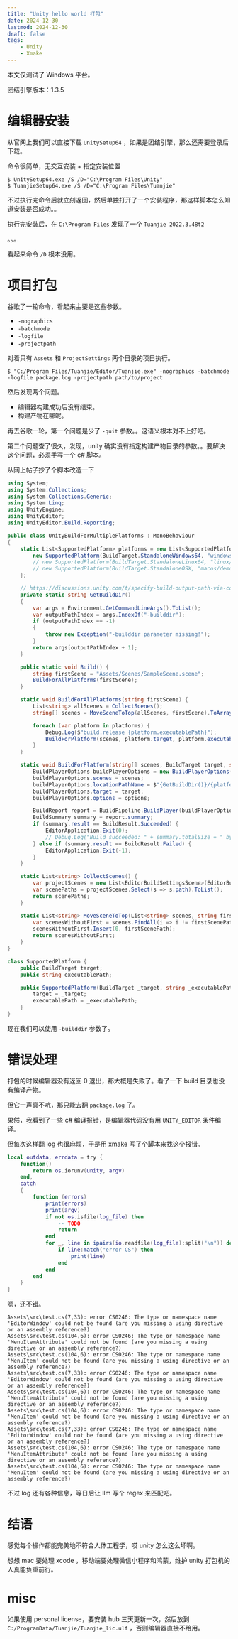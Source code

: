 ```yaml
---
title: "Unity hello world 打包"
date: 2024-12-30
lastmod: 2024-12-30
draft: false
tags:
    - Unity
    - Xmake
---
```


本文仅测试了 Windows 平台。

团结引擎版本：1.3.5

# 编辑器安装

从官网上我们可以直接下载 `UnitySetup64` ，如果是团结引擎，那么还需要登录后下载。

命令很简单，无交互安装 + 指定安装位置

```console
$ UnitySetup64.exe /S /D="C:\Program Files\Unity"
$ TuanjieSetup64.exe /S /D="C:\Program Files\Tuanjie"
```

不过执行完命令后就立刻返回，然后单独打开了一个安装程序，那这样脚本怎么知道安装是否成功。。

执行完安装后，在 `C:\Program Files` 发现了一个 `Tuanjie 2022.3.48t2`

。。。

看起来命令 `/D` 根本没用。

# 项目打包

谷歌了一轮命令，看起来主要是这些参数。

- `-nographics`
- `-batchmode`
- `-logfile`
- `-projectpath`

对着只有 `Assets` 和 `ProjectSettings` 两个目录的项目执行。

```console
$ "C:/Program Files/Tuanjie/Editor/Tuanjie.exe" -nographics -batchmode -logfile package.log -projectpath path/to/project
```

然后发现两个问题。

- 编辑器构建成功后没有结束。
- 构建产物在哪呢。

再去谷歌一轮，第一个问题是少了 `-quit` 参数。。这语义根本对不上好吧。


第二个问题查了很久，发现，unity 确实没有指定构建产物目录的参数。。要解决这个问题，必须手写一个 c# 脚本。

从网上帖子抄了个脚本改造一下

```c#
using System;
using System.Collections;
using System.Collections.Generic;
using System.Linq;
using UnityEngine;
using UnityEditor;
using UnityEditor.Build.Reporting;

public class UnityBuildForMultiplePlatforms : MonoBehaviour
{
    static List<SupportedPlatform> platforms = new List<SupportedPlatform> {
        new SupportedPlatform(BuildTarget.StandaloneWindows64, "windows/demo.exe")
        // new SupportedPlatform(BuildTarget.StandaloneLinux64, "linux/demo")
        // new SupportedPlatform(BuildTarget.StandaloneOSX, "macos/demo.app"),
    };

    // https://discussions.unity.com/t/specify-build-output-path-via-command-line-or-edit-project-settings-files/858589/5
    private static string GetBuildDir()
    {
        var args = Environment.GetCommandLineArgs().ToList();
        var outputPathIndex = args.IndexOf("-builddir");
        if (outputPathIndex == -1)
        {
            throw new Exception("-builddir parameter missing!");
        }
        return args[outputPathIndex + 1];
    }

    public static void Build() {
        string firstScene = "Assets/Scenes/SampleScene.scene";
        BuildForAllPlatforms(firstScene);
    }

    static void BuildForAllPlatforms(string firstScene) {
        List<string> allScenes = CollectScenes();
        string[] scenes = MoveSceneToTop(allScenes, firstScene).ToArray();

        foreach (var platform in platforms) {
            Debug.Log($"build.release {platform.executablePath}");
            BuildForPlatform(scenes, platform.target, platform.executablePath);
        }
    }

    static void BuildForPlatform(string[] scenes, BuildTarget target, string platformPath, BuildOptions options = BuildOptions.None) {
        BuildPlayerOptions buildPlayerOptions = new BuildPlayerOptions();
        buildPlayerOptions.scenes = scenes;
        buildPlayerOptions.locationPathName = $"{GetBuildDir()}/{platformPath}";
        buildPlayerOptions.target = target;
        buildPlayerOptions.options = options;

        BuildReport report = BuildPipeline.BuildPlayer(buildPlayerOptions);
        BuildSummary summary = report.summary;
        if (summary.result == BuildResult.Succeeded) {
            EditorApplication.Exit(0);
            // Debug.Log("Build succeeded: " + summary.totalSize + " bytes");
        } else if (summary.result == BuildResult.Failed) {
            EditorApplication.Exit(-1);
        }
    }

    static List<string> CollectScenes() {
        var projectScenes = new List<EditorBuildSettingsScene>(EditorBuildSettings.scenes);
        var scenePaths = projectScenes.Select(s => s.path).ToList();
        return scenePaths;
    }

    static List<string> MoveSceneToTop(List<string> scenes, string firstScenePath) {
        var scenesWithoutFirst = scenes.FindAll(i => i != firstScenePath);
        scenesWithoutFirst.Insert(0, firstScenePath);
        return scenesWithoutFirst;
    }
}

class SupportedPlatform {
    public BuildTarget target;
    public string executablePath;

    public SupportedPlatform(BuildTarget _target, string _executablePath) {
        target = _target;
        executablePath = _executablePath;
    }
}
```

现在我们可以使用 `-builddir` 参数了。

# 错误处理

打包的时候编辑器没有返回 0 退出，那大概是失败了。看了一下 build 目录也没有编译产物。

但它一声真不吭，那只能去翻 `package.log` 了。

果然，我看到了一些 c# 编译报错，是编辑器代码没有用 `UNITY_EDITOR` 条件编译。

但每次这样翻 log 也很麻烦，于是用 [xmake](https://xmake.io) 写了个脚本来找这个报错。

```lua
local outdata, errdata = try {
    function()
        return os.iorunv(unity, argv)
    end,
    catch
    {
        function (errors)
            print(errors)
            print(argv)
            if not os.isfile(log_file) then
                -- TODO
                return
            end
            for _, line in ipairs(io.readfile(log_file):split("\n")) do
                if line:match("error CS") then
                    print(line)
                end
            end
        end
    }
}
```

嗯，还不错。

```console
Assets\src\test.cs(7,33): error CS0246: The type or namespace name 'EditorWindow' could not be found (are you missing a using directive or an assembly reference?)
Assets\src\test.cs(104,6): error CS0246: The type or namespace name 'MenuItemAttribute' could not be found (are you missing a using directive or an assembly reference?)
Assets\src\test.cs(104,6): error CS0246: The type or namespace name 'MenuItem' could not be found (are you missing a using directive or an assembly reference?)
Assets\src\test.cs(7,33): error CS0246: The type or namespace name 'EditorWindow' could not be found (are you missing a using directive or an assembly reference?)
Assets\src\test.cs(104,6): error CS0246: The type or namespace name 'MenuItemAttribute' could not be found (are you missing a using directive or an assembly reference?)
Assets\src\test.cs(104,6): error CS0246: The type or namespace name 'MenuItem' could not be found (are you missing a using directive or an assembly reference?)
Assets\src\test.cs(7,33): error CS0246: The type or namespace name 'EditorWindow' could not be found (are you missing a using directive or an assembly reference?)
Assets\src\test.cs(104,6): error CS0246: The type or namespace name 'MenuItemAttribute' could not be found (are you missing a using directive or an assembly reference?)
Assets\src\test.cs(104,6): error CS0246: The type or namespace name 'MenuItem' could not be found (are you missing a using directive or an assembly reference?)
```

不过 log 还有各种信息，等日后让 llm 写个 regex 来匹配吧。

# 结语

感觉每个操作都能完美地不符合人体工程学，哎 unity 怎么这么坏啊。

想想 mac 要处理 xcode ，移动端要处理微信小程序和鸿蒙，维护 unity 打包机的人真能负重前行。

# misc

如果使用 personal license，要安装 hub 三天更新一次，然后放到 `C:/ProgramData/Tuanjie/Tuanjie_lic.ulf` ，否则编辑器直接不给用。
